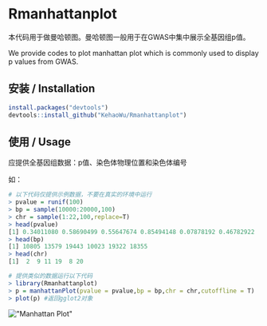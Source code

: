 # Rmanhattanplot
>
本代码用于做曼哈顿图。曼哈顿图一般用于在GWAS中集中展示全基因组p值。

> 
We provide codes to plot manhattan plot which is commonly used to display p values from GWAS.

## 安装 / Installation
  
```R  
install.packages("devtools")
devtools::install_github("KehaoWu/Rmanhattanplot")
```

## 使用 / Usage

应提供全基因组数据：p值、染色体物理位置和染色体编号

如：

```R
# 以下代码仅提供示例数据，不要在真实的环境中运行
> pvalue = runif(100)
> bp = sample(10000:20000,100)
> chr = sample(1:22,100,replace=T)
> head(pvalue)
[1] 0.34011080 0.58690499 0.55647674 0.85494148 0.07878192 0.46782922
> head(bp)
[1] 10805 13579 19443 10023 19322 18355
> head(chr)
[1]  2  9 11 19  8 20

# 提供类似的数据运行以下代码
> library(Rmanhattanplot)
> p = manhattanPlot(pvalue = pvalue,bp = bp,chr = chr,cutoffline = T)
> plot(p) #返回gglot2对象
```

!["Manhattan Plot"](Demo/ "Manhattan Plot")

